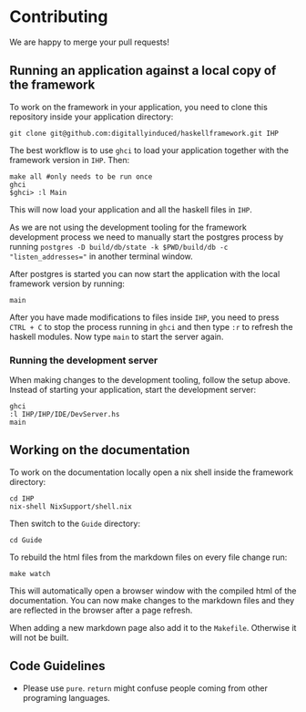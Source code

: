 # Contributing

We are happy to merge your pull requests!

## Running an application against a local copy of the framework

To work on the framework in your application, you need to clone this repository inside your application directory:

```
git clone git@github.com:digitallyinduced/haskellframework.git IHP
```

The best workflow is to use `ghci` to load your application together with the framework version in `IHP`. Then:

```
make all #only needs to be run once
ghci
$ghci> :l Main
```

This will now load your application and all the haskell files in `IHP`.

As we are not using the development tooling for the framework development process we need to manually start the postgres process by running `postgres -D build/db/state -k $PWD/build/db -c "listen_addresses="` in another terminal window.

After postgres is started you can now start the application with the local framework version by running:

```
main
```

After you have made modifications to files inside `IHP`, you need to press `CTRL + C` to stop the process running in `ghci` and then type `:r` to refresh the haskell modules. Now type `main` to start the server again.

### Running the development server

When making changes to the development tooling, follow the setup above. Instead of starting your application, start the development server:

```
ghci
:l IHP/IHP/IDE/DevServer.hs
main
```

## Working on the documentation

To work on the documentation locally open a nix shell inside the framework directory:

```
cd IHP
nix-shell NixSupport/shell.nix
```

Then switch to the `Guide` directory:

```
cd Guide
```

To rebuild the html files from the markdown files on every file change run:

```
make watch
```

This will automatically open a browser window with the compiled html of the documentation. You can now make changes to the markdown files and they are reflected in the browser after a page refresh.

When adding a new markdown page also add it to the `Makefile`. Otherwise it will not be built.

## Code Guidelines

- Please use `pure`. `return` might confuse people coming from other programing languages.

